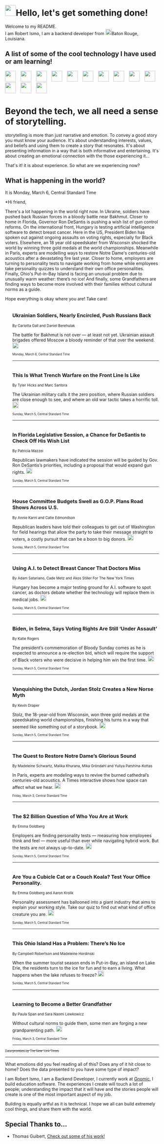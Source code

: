 <h1><img src="https://emojis.slackmojis.com/emojis/images/1643514375/3493/hot-coffee.gif?1643514375" width="35"/>Hello, let's get something done!</h1>

<p>Welcome to my README.<br/>
I am Robert Ismo, I am a backend developer from <img src="https://emojis.slackmojis.com/emojis/images/1638395689/50435/moulin_rouge.png?1638395689" width="20"/>Baton Rouge, Louisiana.</p>
<h2>A list of some of the cool technology I have used or am learning!</h2>
<p>
<img src="https://emojis.slackmojis.com/emojis/images/1643516091/21142/meow_bongotap.gif?1643516091" width="35" alt="">
<img src="https://img.shields.io/badge/Favorite%20Frontend%20Framework-SvelteKit-f83903" alt="">
<img src="https://img.shields.io/badge/Second%20Favorite-Vue-40b581" alt="">
<img src="https://img.shields.io/badge/Most%20Used%20Runtime-Nodejs-78b061" alt="">
<img src="https://emojis.slackmojis.com/emojis/images/1643517416/34482/fire.gif?1643517416" width="35" alt="">
<img src="https://img.shields.io/badge/Javascript%20But%20Better-Typescript-0078ca" alt="">
<img src="https://img.shields.io/badge/Favorite%20Language-Elixir-3e244d" alt="">
<img src="https://img.shields.io/badge/Containerize%20Everything-Docker-6ac9ef" alt="">
<img src="https://emojis.slackmojis.com/emojis/images/1643514596/5999/meow_party.gif?1643514596" width="35" alt="">
<img src="https://img.shields.io/badge/API%20Love%20Language-Graphql-de32a5" alt="">
<img src="https://img.shields.io/badge/Our%20Favorite%20Version%20Controller-Git-e94f33" alt="">
<img src="https://img.shields.io/badge/Favorite%20Database-Redis-d42d1d" alt="">
<img src="https://emojis.slackmojis.com/emojis/images/1643514559/5584/deployparrot.gif?1643514559" width="35" alt="">
<img src="https://img.shields.io/badge/Container%20Interstate-RabbitMQ-f66200" alt="">
<img src="https://img.shields.io/badge/Gotta%20Learn-Kubernetes-316adf" alt="">
<img src="https://img.shields.io/badge/Really%20Mature%20Now-WASM-654fef" alt="">
<img src="https://emojis.slackmojis.com/emojis/images/1666642497/61942/dance_vibe.gif?1666642497" width="35" alt="">
<img src="https://img.shields.io/badge/For%20My%20M1-ARM64-657d96" alt="">
<img src="https://img.shields.io/badge/Loving%20This%20So%20Much-TailwindCSS-17bcb5" alt="">
<img src="https://img.shields.io/badge/Cool%20Build%20Tool-Vite-f9cb24" alt="">
<img src="https://emojis.slackmojis.com/emojis/images/1669231376/62819/working-on-it.gif?1669231376" width="35" alt="">
<img src="https://img.shields.io/badge/Fun%20and%20Easy%20Database-MongoDB-5f8c49" alt="">
<img src="https://img.shields.io/badge/JS%20Life%20Support-NPM-c73737" alt="">
<img src="https://img.shields.io/badge/I%20Liked%20It-DynamoDB-0073b9" alt="">
<img src="https://emojis.slackmojis.com/emojis/images/1643514045/46/question.gif?1643514045" width="35" alt="">
<img src="https://img.shields.io/badge/cool-React-60d6f9" alt="">
<img src="https://img.shields.io/badge/Future%20Big%20Project-Lambda-f37e00" alt="">
<img src="https://img.shields.io/badge/NPM%20But%20Better-PNPM-f1aa07" alt="">
<img src="https://emojis.slackmojis.com/emojis/images/1643514943/9662/fbwow.gif?1643514943" width="35" alt="">
<img src="https://img.shields.io/badge/First%20Language-C-662079" alt="">
<img src="https://img.shields.io/badge/Where%20I%20Deploy%20Frontend-Vercel-000000" alt="">
<img src="https://img.shields.io/badge/Who%20Does%20not%20Want%20an%20App-Swift-f9492a" alt="">
<img src="https://emojis.slackmojis.com/emojis/images/1643514058/151/javascript.png?1643514058" width="35" alt="">
<img src="https://img.shields.io/badge/cool-Python-fbd542" alt="">
<img src="https://img.shields.io/badge/Favorite%20Something-Stripe-656cdc" alt="">
<img src="https://img.shields.io/badge/Of%20Course-HTML5-ed6327" alt="">
<img src="https://emojis.slackmojis.com/emojis/images/1660415405/60731/bomb.gif?1660415405" width="35" alt="">
<img src="https://img.shields.io/badge/hate-CSS-2964ec" alt="">
<img src="https://img.shields.io/badge/Learning-CircleCI-141215" alt="">
<img src="https://img.shields.io/badge/Learning-Rust-fbbb3b" alt="">
<img src="https://emojis.slackmojis.com/emojis/images/1660415397/60712/writing-hand.gif?1660415397" width="35" alt="">
<img src="https://img.shields.io/badge/Dev%20Browser%20of%20Choice-Firefox-cc4e26" alt="">
<img src="https://img.shields.io/badge/Recoverying%20From%20Windows-UNIX-1781e3" alt="">
<img src="https://img.shields.io/badge/LOVE-LogSeq-90c1c2" alt="">
<img src="https://emojis.slackmojis.com/emojis/images/1643514066/223/kirby.gif?1643514066" width="35" alt="">
<img src="https://img.shields.io/badge/Daily%20Driver-MacOS-e6e6e8" alt="">
<img src="https://img.shields.io/badge/Git%20Server-Github-000000" alt="">
<img src="https://img.shields.io/badge/enjoyable-EC2-f17428" alt="">
<img src="https://emojis.slackmojis.com/emojis/images/1643514239/2069/excited.gif?1643514239" width="35" alt="">
</p>
<h1>Beyond the tech, we all need a sense of storytelling.</h1>
<p>storytelling is more than just narrative and emotion. To convey a good story you must know your audience. It's about understanding interests, values, and beliefs and using them to create a story that resonates. It's about presenting information in a way that is both informative and entertaining. It's about creating an emotional connection with the those experiencing it...</p>
<p>That's it! it is about experience. So what are we experiencing now?</p>
<h2>What is happening in the world?</h2>
<p>It is Monday, March 6, Central Standard Time</p>
<p>
*Hi friend, 

There&#39;s a lot happening in the world right now. In Ukraine, soldiers have pushed back Russian forces in a bloody battle near Bakhmut. Closer to home in Florida, Governor Ron DeSantis is pushing a wish list of gun control reforms. On the international front, Hungary is testing artificial intelligence software to detect breast cancer. Here in the US, President Biden has spoken out against ongoing assaults on voting rights, especially for Black voters. Elsewhere, an 18 year old speedskater from Wisconsin shocked the world by winning three gold medals at the world championships. Meanwhile in Paris, experts are modelling ways to restore Notre Dame&#39;s centuries-old acoustics after a devastating fire last year. Closer to home, employers are turning to personality tests to navigate working from home while employees take personality quizzes to understand their own office personalities. Finally, Ohio&#39;s Put-in-Bay Island is facing an unusual problem due to unusually warm weather: there’s no ice! And finally, some Grandfathers are finding ways to become more involved with their families without cultural norms as a guide. 

Hope everything is okay where you are!  Take care!</p>
<ol>
<img src="https://img.shields.io/badge/-world-blue" alt="">
<h3>Ukrainian Soldiers, Nearly Encircled, Push Russians Back</h3>
<sub>By Carlotta Gall and Daniel Berehulak</sub>
<p>The battle for Bakhmut is not over — at least not yet. Ukrainian assault brigades offered Moscow a bloody reminder of that over the weekend.  <a href="https://nyti.ms/41MEQtn"><img src="https://developer.nytimes.com/files/poweredby_nytimes_30b.png?v=1583354208352" height="20"></a></p>
<sub><sub>Monday, March 6, Central Standard Time</sub></sub>
<hr/>
<img src="https://img.shields.io/badge/-world-blue" alt="">
<h3>This Is What Trench Warfare on the Front Line Is Like</h3>
<sub>By Tyler Hicks and Marc Santora</sub>
<p>The Ukrainian military calls it the zero position, where Russian soldiers are close enough to see, and where an old war tactic takes a horrific toll.  <a href="https://nyti.ms/3ITh7Po"><img src="https://developer.nytimes.com/files/poweredby_nytimes_30b.png?v=1583354208352" height="20"></a></p>
<sub><sub>Sunday, March 5, Central Standard Time</sub></sub>
<hr/>
<img src="https://img.shields.io/badge/-us-blue" alt="">
<h3>In Florida Legislative Session, a Chance for DeSantis to Check Off His Wish List</h3>
<sub>By Patricia Mazzei</sub>
<p>Republican lawmakers have indicated the session will be guided by Gov. Ron DeSantis’s priorities, including a proposal that would expand gun rights.  <a href="https://nyti.ms/3ZejQKl"><img src="https://developer.nytimes.com/files/poweredby_nytimes_30b.png?v=1583354208352" height="20"></a></p>
<sub><sub>Sunday, March 5, Central Standard Time</sub></sub>
<hr/>
<img src="https://img.shields.io/badge/-us-blue" alt="">
<h3>House Committee Budgets Swell as G.O.P. Plans Road Shows Across U.S.</h3>
<sub>By Annie Karni and Catie Edmondson</sub>
<p>Republican leaders have told their colleagues to get out of Washington for field hearings that allow the party to take their message straight to voters, a costly pursuit that can be a boon to big donors.  <a href="https://nyti.ms/3JeTtOH"><img src="https://developer.nytimes.com/files/poweredby_nytimes_30b.png?v=1583354208352" height="20"></a></p>
<sub><sub>Sunday, March 5, Central Standard Time</sub></sub>
<hr/>
<img src="https://img.shields.io/badge/-technology-blue" alt="">
<h3>Using A.I. to Detect Breast Cancer That Doctors Miss</h3>
<sub>By Adam Satariano, Cade Metz and Akos Stiller For The New York Times</sub>
<p>Hungary has become a major testing ground for A.I. software to spot cancer, as doctors debate whether the technology will replace them in medical jobs.  <a href="https://nyti.ms/3ZscOlh"><img src="https://developer.nytimes.com/files/poweredby_nytimes_30b.png?v=1583354208352" height="20"></a></p>
<sub><sub>Sunday, March 5, Central Standard Time</sub></sub>
<hr/>
<img src="https://img.shields.io/badge/-us-blue" alt="">
<h3>Biden, in Selma, Says Voting Rights Are Still ‘Under Assault’</h3>
<sub>By Katie Rogers</sub>
<p>The president’s commemoration of Bloody Sunday comes as he is expected to announce a re-election bid, which will require the support of Black voters who were decisive in helping him win the first time.  <a href="https://nyti.ms/3Zohd8I"><img src="https://developer.nytimes.com/files/poweredby_nytimes_30b.png?v=1583354208352" height="20"></a></p>
<sub><sub>Sunday, March 5, Central Standard Time</sub></sub>
<hr/>
<img src="https://img.shields.io/badge/-sports-blue" alt="">
<h3>Vanquishing the Dutch, Jordan Stolz Creates a New Norse Myth</h3>
<sub>By Kevin Draper</sub>
<p>Stolz, the 18-year-old from Wisconsin, won three gold medals at the speedskating world championships, finishing his turns in a way that seemed like something out of a storybook.  <a href="https://nyti.ms/3SPzJ7v"><img src="https://developer.nytimes.com/files/poweredby_nytimes_30b.png?v=1583354208352" height="20"></a></p>
<sub><sub>Sunday, March 5, Central Standard Time</sub></sub>
<hr/>
<img src="https://img.shields.io/badge/-magazine-blue" alt="">
<h3>The Quest to Restore Notre Dame’s Glorious Sound</h3>
<sub>By Madeleine Schwartz, Malika Khurana, Mika Gröndahl and Yuliya Parshina-Kottas</sub>
<p>In Paris, experts are modeling ways to revive the burned cathedral’s centuries-old acoustics. A Times interactive shows how space can affect what we hear.  <a href="https://nyti.ms/3T2TQiZ"><img src="https://developer.nytimes.com/files/poweredby_nytimes_30b.png?v=1583354208352" height="20"></a></p>
<sub><sub>Friday, March 3, Central Standard Time</sub></sub>
<hr/>
<img src="https://img.shields.io/badge/-business-blue" alt="">
<h3>The $2 Billion Question of Who You Are at Work</h3>
<sub>By Emma Goldberg</sub>
<p>Employers are finding personality tests — measuring how employees think and feel — more useful than ever while navigating hybrid work. But the tests are not always up-to-date.  <a href="https://nyti.ms/3ZxFTeO"><img src="https://developer.nytimes.com/files/poweredby_nytimes_30b.png?v=1583354208352" height="20"></a></p>
<sub><sub>Sunday, March 5, Central Standard Time</sub></sub>
<hr/>
<img src="https://img.shields.io/badge/-business-blue" alt="">
<h3>Are You a Cubicle Cat or a Couch Koala? Test Your Office Personality.</h3>
<sub>By Emma Goldberg and Aaron Krolik</sub>
<p>Personality assessment has ballooned into a giant industry that aims to explain your working style. Take our quiz to find out what kind of office creature you are.  <a href="https://nyti.ms/3yg0ysi"><img src="https://developer.nytimes.com/files/poweredby_nytimes_30b.png?v=1583354208352" height="20"></a></p>
<sub><sub>Sunday, March 5, Central Standard Time</sub></sub>
<hr/>
<img src="https://img.shields.io/badge/-us-blue" alt="">
<h3>This Ohio Island Has a Problem: There’s No Ice</h3>
<sub>By Campbell Robertson and Madeleine Hordinski</sub>
<p>When the summer tourist season ends in Put-in-Bay, an island on Lake Erie, the residents turn to the ice for fun and to earn a living. What happens when the lake refuses to freeze?  <a href="https://nyti.ms/3kJla9c"><img src="https://developer.nytimes.com/files/poweredby_nytimes_30b.png?v=1583354208352" height="20"></a></p>
<sub><sub>Sunday, March 5, Central Standard Time</sub></sub>
<hr/>
<img src="https://img.shields.io/badge/-well-blue" alt="">
<h3>Learning to Become a Better Grandfather</h3>
<sub>By Paula Span and Sara Naomi Lewkowicz</sub>
<p>Without cultural norms to guide them, some men are forging a new grandparenting path.  <a href="https://nyti.ms/3J8XqVa"><img src="https://developer.nytimes.com/files/poweredby_nytimes_30b.png?v=1583354208352" height="20"></a></p>
<sub><sub>Friday, March 3, Central Standard Time</sub></sub>
<hr/>
</ol>
<a href="https://developer.nytimes.com"><sub><sub>Data provided by The New York Times</sub></sub></a>
<hr/>
<p>What emotions did you feel reading all of this? Does any of it hit close to home? Does the data presented to you have some type of impact?</p>
<p>I am Robert Ismo, I am a Backend Developer, I currently work at <a href="https://gnomic.education/">Gnomic</a>, I build education software. The experiences I create will touch a lot of people; understanding the impact that it will have and the stories people will create is one of the most important aspect of my job.</p>
<p>Building is equally artful as it is technical. I hope we all can build extremely cool things, and share them with the world.</p>
<h2>Special Thanks to...</h2>
<ul>
<li>Thomas Guibert, <a href="https://github.com/thmsgbrt/thmsgbrt">Check out some of his work!</a></li>
</ul>